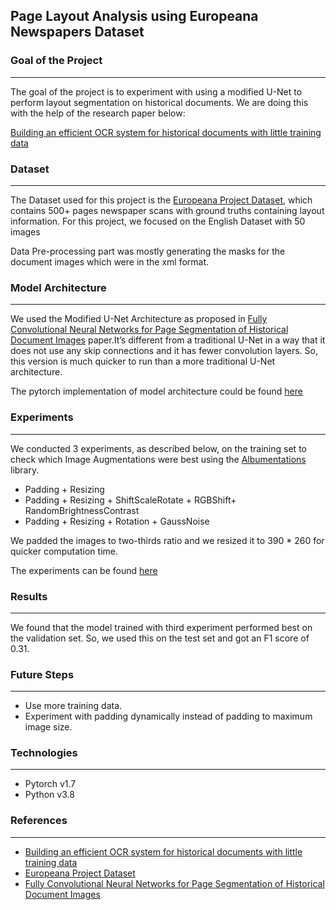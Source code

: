 ## Page Layout Analysis using Europeana Newspapers Dataset

### Goal of the Project
-----

The goal of the project is to experiment with using a modified U-Net to perform layout segmentation on historical documents. We are doing this with the help of the research paper below:

[Building an efficient OCR system for historical documents with little training data](https://link.springer.com/article/10.1007/s00521-020-04910-x)

### Dataset 
---

The Dataset used for this project is the [Europeana  Project Dataset](https://ieeexplore.ieee.org/document/7333898), which contains 500+ pages newspaper scans with ground truths containing layout information. For this project, we focused on the English Dataset with 50 images

Data Pre-processing part was mostly generating the masks for the document images which were in the xml format.

### Model Architecture
---

We used the Modified U-Net Architecture as proposed in [Fully Convolutional Neural Networks for Page Segmentation of Historical Document Images](https://arxiv.org/abs/1711.07695)  paper.It’s different from a traditional U-Net in a way that it does not use any skip connections and it has fewer convolution layers. So, this version is much quicker to run than a more traditional U-Net architecture.

The pytorch implementation of model architecture could be found [here](https://github.com/kguo8/dl_final_project/blob/main/wick_unet.py)

### Experiments
---

We conducted 3 experiments, as described below, on the training set to check which Image Augmentations were best using the [Albumentations](https://github.com/albumentations-team/albumentations) library. 

* Padding + Resizing
* Padding + Resizing + ShiftScaleRotate + RGBShift+ RandomBrightnessContrast
* Padding + Resizing + Rotation + GaussNoise

We padded the images to two-thirds ratio and we resized it to 390 * 260 for quicker computation time.

The experiments can be found [here](https://github.com/kguo8/dl_final_project/tree/main/experiments)

### Results
---

We found that the model trained with third experiment performed best on the validation set. So, we used this on the test set and got an F1 score of 0.31.

### Future Steps
---

* Use more training data.
* Experiment with padding dynamically instead of padding to maximum image size.

### Technologies
---
* Pytorch v1.7
* Python v3.8


### References
---
* [Building an efficient OCR system for historical documents with little training data](https://link.springer.com/article/10.1007/s00521-020-04910-x)
*  [Europeana  Project Dataset](https://ieeexplore.ieee.org/document/7333898)
*  [Fully Convolutional Neural Networks for Page Segmentation of Historical Document Images](https://arxiv.org/abs/1711.07695)

